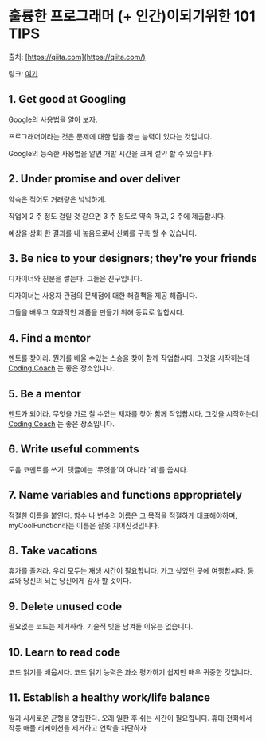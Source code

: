 # 훌륭한 프로그래머 (+ 인간)이되기위한 101 TIPS

출처: [https://qiita.com](https://qiita.com/)

링크: [여기](https://qiita.com/rana_kualu/items/f3a2d6318ecaaf6dea59?utm_source=Qiitaニュース&utm_campaign=fdb1de7074-Qiita_newsletter_372_07_31_2019&utm_medium=email&utm_term=0_e44feaa081-fdb1de7074-34467781)

## 1. Get good at Googling

Google의 사용법을 알아 보자.

프로그래머이라는 것은 문제에 대한 답을 찾는 능력이 있다는 것입니다.

Google의 능숙한 사용법을 알면 개발 시간을 크게 절약 할 수 있습니다.



## 2. Under promise and over deliver

약속은 적어도 거래량은 넉넉하게.

작업에 2 주 정도 걸릴 것 같으면 3 주 정도로 약속 하고, 2 주에 제출합시다.

예상을 상회 한 결과를 내 놓음으로써 신뢰를 구축 할 수 있습니다.



##  3. Be nice to your designers; they're your friends

디자이너와 친분을 쌓는다. 그들은 친구입니다.

디자이너는 사용자 관점의 문제점에 대한 해결책을 제공 해줍니다.

그들을 배우고 효과적인 제품을 만들기 위해 동료로 일합시다.



##  4. Find a mentor

멘토를 찾아라. 뭔가를 배울 수있는 스승을 찾아 함께 작업합시다. 그것을 시작하는데 [Coding Coach](https://codingcoach.io/) 는 좋은 장소입니다.



## 5. Be a mentor

멘토가 되어라. 무엇을 가르 칠 수있는 제자를 찾아 함께 작업합시다.  그것을 시작하는데 [Coding Coach](https://codingcoach.io/) 는 좋은 장소입니다.



## 6. Write useful comments

도움 코멘트를 쓰기.  댓글에는 '무엇을'이 아니라 '왜'를 씁시다.



## 7. Name variables and functions appropriately

적절한 이름을 붙인다.  함수 나 변수의 이름은 그 목적을 적절하게 대표해야하며, myCoolFunction라는 이름은 잘못 지어진것입니다.



## 8. Take vacations

휴가를 즐겨라. 우리 모두는 재생 시간이 필요합니다. 가고 싶었던 곳에 여행합시다. 동료와 당신의 뇌는 당신에게 감사 할 것이다.



## 9. Delete unused code

필요없는 코드는 제거하라.  기술적 빚을 남겨둘 이유는 없습니다.



##  10. Learn to read code

코드 읽기를 배웁시다.  코드 읽기 능력은 과소 평가하기 쉽지만 매우 귀중한 것입니다.



## 11. Establish a healthy work/life balance

일과 사사로운 균형을 양립한다.  오래 일한 후 쉬는 시간이 필요합니다.  휴대 전화에서 작동 애플 리케이션을 제거하고 연락을 차단하자



